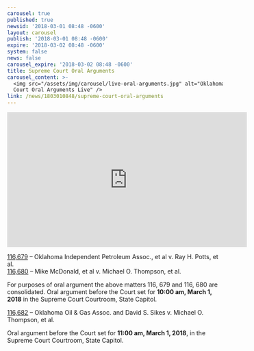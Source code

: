 ```yaml
---
carousel: true
published: true
newsid: '2018-03-01 08:48 -0600'
layout: carousel
publish: '2018-03-01 08:48 -0600'
expire: '2018-03-02 08:48 -0600'
system: false
news: false
carousel_expire: '2018-03-02 08:48 -0600'
title: Supreme Court Oral Arguments
carousel_content: >-
  <img src="/assets/img/carousel/live-oral-arguments.jpg" alt="Oklahoma Supreme
  Court Oral Arguments Live" />
link: /news/1803010848/supreme-court-oral-arguments
---
```

<iframe width="560" height="315" src="https://www.youtube.com/embed/CVfWUlCTgrg" frameborder="0" allowfullscreen></iframe>

[116,679](http://www.oscn.net/dockets/GetCaseInformation.aspx?db=appellate&number=116679) – Oklahoma Independent Petroleum Assoc., et al v. Ray H. Potts, et al.  
[116,680](http://www.oscn.net/dockets/GetCaseInformation.aspx?db=appellate&number=116680) – Mike McDonald, et al v. Michael O. Thompson, et al.

For purposes of oral argument the above matters 116, 679 and 116, 680 are consolidated.
Oral argument before the Court set for **10:00 am, March 1, 2018** in the Supreme Court Courtroom, State Capitol.

[116,682](http://www.oscn.net/dockets/GetCaseInformation.aspx?db=appellate&number=116682) – Oklahoma Oil & Gas Assoc. and David S. Sikes v. Michael O. Thompson, et al.

Oral argument before the Court set for **11:00 am, March 1, 2018**, in the Supreme Court Courtroom, State Capitol.
